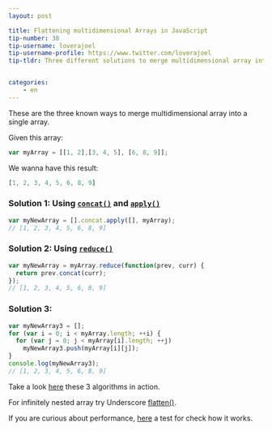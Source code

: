 ```yaml
---
layout: post

title: Flattening multidimensional Arrays in JavaScript
tip-number: 38
tip-username: loverajoel
tip-username-profile: https://www.twitter.com/loverajoel
tip-tldr: Three different solutions to merge multidimensional array into a single array.


categories:
    - en
---
```


These are the three known ways to merge multidimensional array into a single array.

Given this array:

```js
var myArray = [[1, 2],[3, 4, 5], [6, 8, 9]];
```

We wanna have this result:

```js
[1, 2, 3, 4, 5, 6, 8, 9]
```

### Solution 1: Using [`concat()`](https://developer.mozilla.org/en-US/docs/Web/JavaScript/Reference/Global_Objects/Array/concat) and [`apply()`](https://developer.mozilla.org/en-US/docs/Web/JavaScript/Reference/Global_Objects/Function/apply)

```js
var myNewArray = [].concat.apply([], myArray);
// [1, 2, 3, 4, 5, 6, 8, 9]
```

### Solution 2: Using [`reduce()`](https://developer.mozilla.org/en-US/docs/Web/JavaScript/Reference/Global_Objects/Array/Reduce#Flatten_an_array_of_arrays)

```js
var myNewArray = myArray.reduce(function(prev, curr) {
  return prev.concat(curr);
});
// [1, 2, 3, 4, 5, 6, 8, 9]
```

### Solution 3:

```js
var myNewArray3 = [];
for (var i = 0; i < myArray.length; ++i) {
  for (var j = 0; j < myArray[i].length; ++j)
    myNewArray3.push(myArray[i][j]);
}
console.log(myNewArray3);
// [1, 2, 3, 4, 5, 6, 8, 9]
```
Take a look [here](https://jsbin.com/qeqicu/edit?js,console) these 3 algorithms in action.

For infinitely nested array try Underscore [flatten()](https://github.com/jashkenas/underscore/blob/master/underscore.js#L501).

If you are curious about performance, [here](http://jsperf.com/flatten-an-array-loop-vs-reduce/6) a test for check how it works.